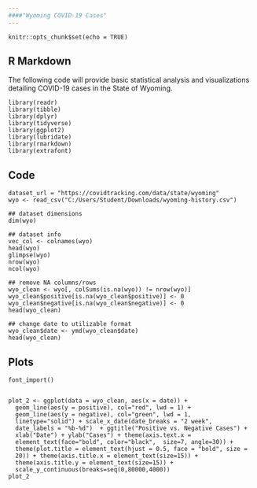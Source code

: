 ```yaml
---
####"Wyoming COVID-19 Cases"
---
```


```{r setup, include=FALSE}
knitr::opts_chunk$set(echo = TRUE)
```

## R Markdown

The following code will provide basic statistical analysis and visualizations detailing COVID-19 cases in the State of Wyoming. 

```{r, warning=FALSE,message=FALSE}
library(readr)
library(tibble)
library(dplyr)
library(tidyverse)
library(ggplot2)
library(lubridate)
library(rmarkdown)
library(extrafont)
```

## Code

```{r, echo=TRUE}
dataset_url = "https://covidtracking.com/data/state/wyoming"
wyo <- read_csv("C:/Users/Student/Downloads/wyoming-history.csv")

## dataset dimensions
dim(wyo)

## dataset info
vec_col <- colnames(wyo)
head(wyo)
glimpse(wyo)
nrow(wyo)
ncol(wyo)

## remove NA columns/rows
wyo_clean <- wyo[, colSums(is.na(wyo)) != nrow(wyo)]
wyo_clean$positive[is.na(wyo_clean$positive)] <- 0
wyo_clean$negative[is.na(wyo_clean$negative)] <- 0
head(wyo_clean)

## change date to utilizable format
wyo_clean$date <- ymd(wyo_clean$date)
head(wyo_clean)
```

## Plots
```{r message=FALSE}
font_import()


plot_2 <- ggplot(data = wyo_clean, aes(x = date)) +
  geom_line(aes(y = positive), col="red", lwd = 1) +
  geom_line(aes(y = negative), col="green", lwd = 1,
  linetype="solid") + scale_x_date(date_breaks = "2 week",
  date_labels = "%b-%d")  + ggtitle("Positive vs. Negative Cases") + 
  xlab("Date") + ylab("Cases") + theme(axis.text.x =
  element_text(face="bold", color="black",  size=7, angle=30)) +   
  theme(plot.title = element_text(hjust = 0.5, face = "bold", size = 
  20)) + theme(axis.title.x = element_text(size=15)) +
  theme(axis.title.y = element_text(size=15)) +
  scale_y_continuous(breaks=seq(0,80000,4000))
plot_2
```


